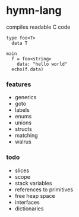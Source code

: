 # hymn-lang
compiles readable C code

```
type foo<T>
  data T

main
  f = foo<string>
    data: "hello world"
  echo(f.data)
```

### features
* generics
* goto
* labels
* enums
* unions
* structs
* matching
* walrus

### todo
* slices
* scope
* stack variables
* references to primitives
* free heap space
* interfaces
* dictionaries
